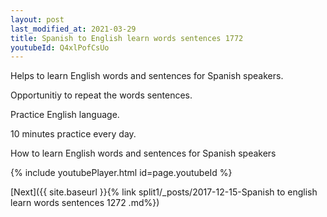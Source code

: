 ```yaml
---
layout: post
last_modified_at: 2021-03-29
title: Spanish to English learn words sentences 1772 
youtubeId: Q4xlPofCsUo
---
```

 
 
Helps to learn English words and sentences for Spanish speakers.

Opportunitiy to repeat the words sentences. 

Practice English language. 
 
10 minutes practice every day. 
 
How to learn English words and sentences for Spanish speakers 
 
{% include youtubePlayer.html id=page.youtubeId %}
 
 
[Next]({{ site.baseurl }}{% link  split1/_posts/2017-12-15-Spanish to english learn words sentences 1272 .md%})
 
